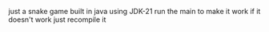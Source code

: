 just a snake game built in java using JDK-21
run the main to make it work
if it doesn't work just recompile it
